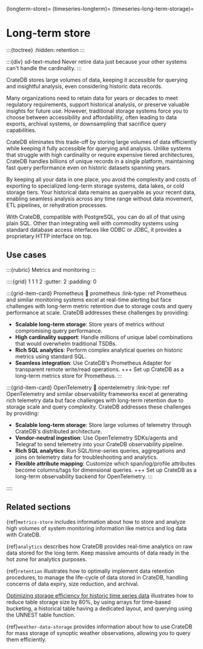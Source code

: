 (longterm-store)=
(timeseries-longterm)=
(timeseries-long-term-storage)=

# Long-term store

:::{toctree}
:hidden:
retention
:::

:::{div} sd-text-muted
Never retire data just because your other systems can't handle the cardinality.
:::

CrateDB stores large volumes of data, keeping it accessible for querying
and insightful analysis, even considering historic data records.

Many organizations need to retain data for years or decades to meet regulatory
requirements, support historical analysis, or preserve valuable insights for
future use. However, traditional storage systems force you to choose between
accessibility and affordability, often leading to data exports, archival
systems, or downsampling that sacrifice query capabilities.

CrateDB eliminates this trade-off by storing large volumes of data efficiently
while keeping it fully accessible for querying and analysis. Unlike systems
that struggle with high cardinality or require expensive tiered architectures,
CrateDB handles billions of unique records in a single platform, maintaining
fast query performance even on historic datasets spanning years.

By keeping all your data in one place, you avoid the complexity and costs of
exporting to specialized long-term storage systems, data lakes, or cold storage
tiers. Your historical data remains as queryable as your recent data, enabling
seamless analysis across any time range without data movement, ETL pipelines,
or rehydration processes.

With CrateDB, compatible with PostgreSQL, you can do all of that using plain SQL.
Other than integrating well with commodity systems using standard database
access interfaces like ODBC or JDBC, it provides a proprietary HTTP interface
on top.

## Use cases

:::{rubric} Metrics and monitoring
:::

::::{grid} 1 1 1 2
:gutter: 2
:padding: 0

:::{grid-item-card} Prometheus
:link: prometheus
:link-type: ref
Prometheus and similar monitoring systems excel at real-time alerting but face challenges
with long-term metric retention due to storage costs and query performance at scale. CrateDB
addresses these challenges by providing:
- **Scalable long-term storage**: Store years of metrics without compromising query performance.
- **High cardinality support**: Handle millions of unique label combinations that would overwhelm traditional TSDBs.
- **Rich SQL analytics**: Perform complex analytical queries on historic metrics using standard SQL.
- **Seamless integration**: Use CrateDB's Prometheus Adapter for transparent remote write/read operations.
+++
Set up CrateDB as a long-term metrics store for Prometheus.
:::

:::{grid-item-card} OpenTelemetry
:link: opentelemetry
:link-type: ref
OpenTelemetry and similar observability frameworks excel at generating rich telemetry data
but face challenges with long-term retention due to storage scale and query complexity.
CrateDB addresses these challenges by providing:
- **Scalable long-term storage**: Store large volumes of telemetry through CrateDB's distributed architecture.
- **Vendor-neutral ingestion**: Use OpenTelemetry SDKs/agents and Telegraf to send telemetry into your CrateDB observability pipeline.
- **Rich SQL analytics**: Run SQL/time-series queries, aggregations and joins on telemetry data for troubleshooting and analytics.
- **Flexible attribute mapping**: Customize which span/log/profile attributes become columns/tags for dimensional queries.
+++
Set up CrateDB as a long-term observability backend for OpenTelemetry.
:::

::::

## Related sections

{ref}`metrics-store` includes information about how to
store and analyze high volumes of system monitoring information
like metrics and log data with CrateDB.

{ref}`analytics` describes how
CrateDB provides real-time analytics on raw data stored for the long term.
Keep massive amounts of data ready in the hot zone for analytics purposes.

{ref}`retention` illustrates how to optimally implement data retention
procedures, to manage the life-cycle of data stored in CrateDB, handling
concerns of data expiry, size reduction, and archival.

[Optimizing storage efficiency for historic time series data]
illustrates how to reduce table storage size by 80%,
by using arrays for time-based bucketing, a historical table having
a dedicated layout, and querying using the UNNEST table function.

{ref}`weather-data-storage` provides information about how to
use CrateDB for mass storage of synoptic weather observations,
allowing you to query them efficiently.


[Optimizing storage efficiency for historic time series data]: https://community.cratedb.com/t/optimizing-storage-for-historic-time-series-data/762
